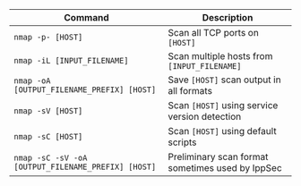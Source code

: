 | Command | Description |
--- | ---
`nmap -p- [HOST]` | Scan all TCP ports on `[HOST]`
`nmap -iL [INPUT_FILENAME]` | Scan multiple hosts from `[INPUT_FILENAME]`
`nmap -oA [OUTPUT_FILENAME_PREFIX] [HOST]` | Save `[HOST]` scan output in all formats
`nmap -sV [HOST]` | Scan `[HOST]` using service version detection
`nmap -sC [HOST]` | Scan `[HOST]` using default scripts
`nmap -sC -sV -oA [OUTPUT_FILENAME_PREFIX] [HOST]` | Preliminary scan format sometimes used by IppSec

